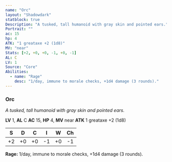 ```yaml
---
name: "Orc"
layout: "Shadowdark"
statblock: true
Description: "A tusked, tall humanoid with gray skin and pointed ears."
Portrait: ""
ac: 15
hp: 4
ATK: "1 greataxe +2 (1d8)"
MV: "near"
Stats: [+2, +0, +0, -1, +0, -1]
AL: C
LV: 1
Source: "Core"
Abilities:
  - name: "Rage"
    desc: "1/day, immune to morale checks, +1d4 damage (3 rounds)."
---
```


### Orc

_A tusked, tall humanoid with gray skin and pointed ears._

**LV** 1, **AL** C
**AC** 15, **HP** 4, **MV** near
**ATK** 1 greataxe +2 (1d8)

|  S  |  D  |  C  |  I  |  W  |  Ch  |
|:---:|:---:|:---:|:---:|:---:|:----:|
| +2 | +0 | +0 | -1 | +0 | -1 |

**Rage:** 1/day, immune to morale checks, +1d4 damage (3 rounds).

